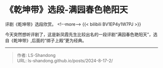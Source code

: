 # 《乾坤带》选段-满园春色艳阳天

评剧《乾坤带》选段欣赏。
&lt;!--more--&gt;
{{&lt; bilibili BV1EP4y1W7PJ &gt;}}

今天突然想听评剧了，这是新凤霞先生比较出名的一段评剧“满园春色艳阳天”，选自《乾坤带》,后面的“绑子上殿”更为经典。


---

> 作者: LS-Shandong  
> URL: ls-shandong.github.io/posts/2024-8-17-2/  

